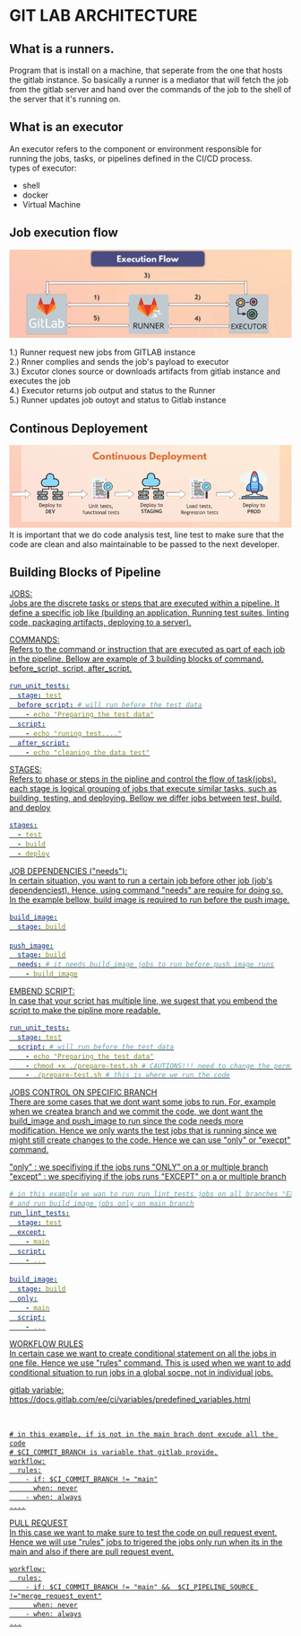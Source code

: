 # GIT LAB ARCHITECTURE

## What is a runners.

Program that is install on a machine, that seperate from the one that hosts the gitlab instance. So basically a runner is a mediator that will fetch the job from the gitlab server and hand over the commands of the job to the shell of the server that it's running on.

## What is an executor

An executor refers to the component or environment responsible for running the jobs, tasks, or pipelines defined in the CI/CD process. <br/>
types of executor:

<ul>
  <li>shell</li>
  <li>docker</li>
  <li>Virtual Machine</li>
</ul>

## Job execution flow

![CICD_in_highlevel](https://github.com/farellfebriano/GITLAB_CICD/blob/main/GitLab_Architecture/Image/gitlab_execution_flow.png?raw=true)

1.) Runner request new jobs from GITLAB instance <br/>
2.) Rnner complies and sends the job's payload to executor <br/>
3.) Excutor clones source or downloads artifacts from gitlab instance and executes the job <br/>
4.) Executor returns job output and status to the Runner <br/>
5.) Runner updates job outoyt and status to Gitlab instance <br/>

## Continous Deployement

![CICD_in_highlevel](https://github.com/farellfebriano/GITLAB_CICD/blob/main/Core_Concept/Image/continous_dployement.png?raw=true)
<br/>
It is important that we do code analysis test, line test to make sure that the code are clean and also maintainable to be passed to the next developer.

## Building Blocks of Pipeline

<span style="text-decoration: underline;"><u>JOBS:<u/></span>
<br/>
Jobs are the discrete tasks or steps that are executed within a pipeline. It define a specific job like (building an application, Running test suites, linting code, packaging artifacts, deploying to a server).

<u>COMMANDS:<u/>
<br/>
Refers to the command or instruction that are executed as part of each job in the pipeline. Bellow are example of 3 building blocks of command. before_script, script, after_script.

```yaml
run_unit_tests:
  stage: test
  before_script: # will run before the test data
    - echo "Preparing the test data"
  script:
    - echo "runing test...."
  after_script:
    - echo "cleaning the data test"
```

<u>STAGES:<u/>
<br/>
Refers to phase or steps in the pipline and control the flow of task(jobs). each stage is logical grouping of jobs that execute similar tasks, such as building, testing, and deploying. Bellow we differ jobs between test, build, and deploy

```yaml
stages:
  - test
  - build
  - deploy
```

<u>JOB DEPENDENCIES ("needs"):<u/>
<br/>
In certain situation, you want to run a certain job before other job (job's dependenciest). Hence, using command "needs" are require for doing so. In the example bellow, build image is required to run before the push image.

```yaml
build_image:
  stage: build

push_image:
  stage: build
  needs: # it needs build_image jobs to run before push image runs
    - build_image
```

EMBEND SCRIPT:
<br/>
In case that your script has multiple line, we sugest that you embend the script to make the pipline more readable.

```yaml
run_unit_tests:
  stage: test
  script: # will run before the test data
    - echo "Preparing the test data"
    - chmod +x ./prepare-test.sh # CAUTIONS!!! need to change the permission of the script first
    - ./prepare-test.sh # this is where we run the code
```

JOBS CONTROL ON SPECIFIC BRANCH
<br/>
There are some cases that we dont want some jobs to run. For, example when we createa branch and we commit the code, we dont want the build_image and push_image to run since the code needs more modification. Hence we only wants the test jobs that is running since we might still create changes to the code. Hence we can use "only" or "execpt" command.
<br/>

"only" : we specifiying if the jobs runs "ONLY" on a or multiple branch<br/>
"except" : we specifiying if the jobs runs "EXCEPT" on a or multiple branch

```yaml
# in this example we wan to run run_lint_tests jobs on all branches "EXCEPT" main
# and run build_image jobs only on main branch
run_lint_tests:
  stage: test
  except:
    - main
  script:
    - ...

build_image:
  stage: build
  only:
    - main
  script:
    - ...
```

WORKFLOW RULES
<br/>
In certain case we want to create conditional statement on all the jobs in one file. Hence we use "rules" command. This is used when we want to add conditional situation to run jobs in a global socpe, not in individual jobs.
<br/>

gitlab variable:
<br/>
https://docs.gitlab.com/ee/ci/variables/predefined_variables.html

<br/>

```
# in this example, if is not in the main brach dont excude all the code
# $CI_COMMIT_BRANCH is variable that gitlab provide.
workflow:
  rules:
    - if: $CI_COMMIT_BRANCH != "main"
      when: never
    - when: always
....
```

PULL REQUEST
<br/>
In this case we want to make sure to test the code on pull request event. Hence we will use "rules" jobs to trigered the jobs only run when its in the main and also if there are pull request event.

```
workflow:
  rules:
    - if: $CI_COMMIT_BRANCH != "main" &&  $CI_PIPELINE_SOURCE !="merge_request_event"
      when: never
    - when: always
...
```
